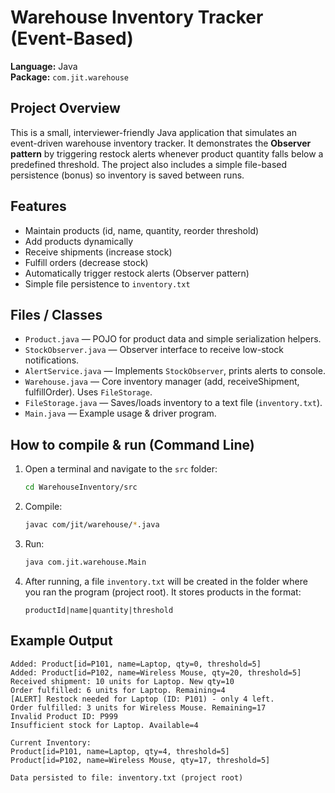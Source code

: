 # Warehouse Inventory Tracker (Event-Based)

**Language:** Java  
**Package:** `com.jit.warehouse`

## Project Overview
This is a small, interviewer-friendly Java application that simulates an event-driven warehouse inventory tracker.
It demonstrates the **Observer pattern** by triggering restock alerts whenever product quantity falls below a predefined threshold.
The project also includes a simple file-based persistence (bonus) so inventory is saved between runs.

## Features
- Maintain products (id, name, quantity, reorder threshold)
- Add products dynamically
- Receive shipments (increase stock)
- Fulfill orders (decrease stock)
- Automatically trigger restock alerts (Observer pattern)
- Simple file persistence to `inventory.txt`

## Files / Classes
- `Product.java` — POJO for product data and simple serialization helpers.
- `StockObserver.java` — Observer interface to receive low-stock notifications.
- `AlertService.java` — Implements `StockObserver`, prints alerts to console.
- `Warehouse.java` — Core inventory manager (add, receiveShipment, fulfillOrder). Uses `FileStorage`.
- `FileStorage.java` — Saves/loads inventory to a text file (`inventory.txt`).
- `Main.java` — Example usage & driver program.

## How to compile & run (Command Line)
1. Open a terminal and navigate to the `src` folder:
   ```bash
   cd WarehouseInventory/src
   ```
2. Compile:
   ```bash
   javac com/jit/warehouse/*.java
   ```
3. Run:
   ```bash
   java com.jit.warehouse.Main
   ```
4. After running, a file `inventory.txt` will be created in the folder where you ran the program (project root). It stores products in the format:
   ```
   productId|name|quantity|threshold
   ```

## Example Output
```
Added: Product[id=P101, name=Laptop, qty=0, threshold=5]
Added: Product[id=P102, name=Wireless Mouse, qty=20, threshold=5]
Received shipment: 10 units for Laptop. New qty=10
Order fulfilled: 6 units for Laptop. Remaining=4
[ALERT] Restock needed for Laptop (ID: P101) - only 4 left.
Order fulfilled: 3 units for Wireless Mouse. Remaining=17
Invalid Product ID: P999
Insufficient stock for Laptop. Available=4

Current Inventory:
Product[id=P101, name=Laptop, qty=4, threshold=5]
Product[id=P102, name=Wireless Mouse, qty=17, threshold=5]

Data persisted to file: inventory.txt (project root)
```




